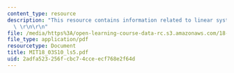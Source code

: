 ```yaml
---
content_type: resource
description: "This resource contains information related to linear systems of ODE's.\
  \ \r\n\r\n"
file: /media/https%3A/open-learning-course-data-rc.s3.amazonaws.com/18-03-differential-equations-spring-2010/2adfa523256fcbc74cceecf768e2f64d_MIT18_03S10_ls5.pdf
file_type: application/pdf
resourcetype: Document
title: MIT18_03S10_ls5.pdf
uid: 2adfa523-256f-cbc7-4cce-ecf768e2f64d
---
```

